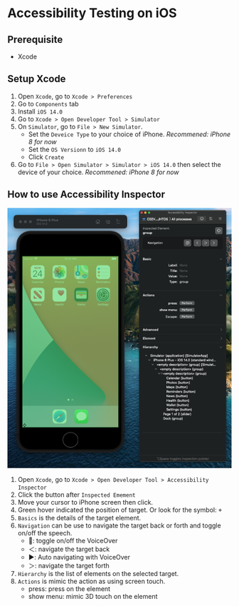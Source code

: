 # Accessibility Testing on iOS

## Prerequisite

- Xcode

## Setup Xcode

1. Open `Xcode`, go to `Xcode > Preferences`
2. Go to `Components` tab
3. Install `iOS 14.0`
4. Go to `Xcode > Open Developer Tool > Simulator`
5. On `Simulator`, go to `File > New Simulator`.
   - Set the `Deveice Type` to your choice of iPhone. _Recommened: iPhone 8 for now_
   - Set the `OS Versionn` to `iOS 14.0`
   - Click `Create`
6. Go to `File > Open Simulator > Simulator > iOS 14.0` then select the device of your choice. _Recommened: iPhone 8 for now_

## How to use Accessibility Inspector

![Accessibility Inspector](/img/AccessibilityInspector.png 'Accessibility Inspector')

1. Open `Xcode`, go to `Xcode > Open Developer Tool > Accessibility Inspector`
2. Click the button after `Inspected Emement`
3. Move your cursor to iPhone screen then click.
4. Green hover indicated the position of target. Or look for the symbol: ⌖
5. `Basics` is the details of the target element.
6. `Navigation` can be use to navigate the target back or forth and toggle on/off the speech.
   - 💬: toggle on/off the VoiceOver
   - ＜: navigate the target back
   - ▶️: Auto navigating with VoiceOver
   - ＞: navigate the target forth
7. `Hierarchy` is the list of elements on the selected target.
8. `Actions` is mimic the action as using screen touch.
   - press: press on the element
   - show menu: mimic 3D touch on the element
